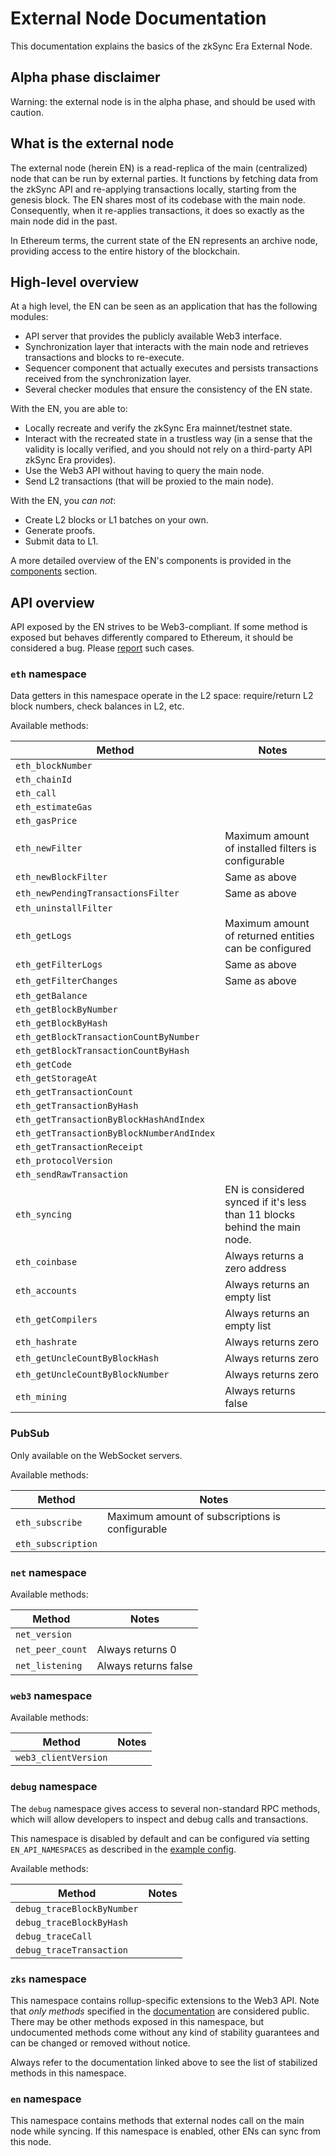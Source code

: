 # External Node Documentation

This documentation explains the basics of the zkSync Era External Node.

## Alpha phase disclaimer

Warning: the external node is in the alpha phase, and should be used with caution.

## What is the external node

The external node (herein EN) is a read-replica of the main (centralized) node that can be run by external parties. It
functions by fetching data from the zkSync API and re-applying transactions locally, starting from the genesis block.
The EN shares most of its codebase with the main node. Consequently, when it re-applies transactions, it does so exactly
as the main node did in the past.

In Ethereum terms, the current state of the EN represents an archive node, providing access to the entire history of the
blockchain.

## High-level overview

At a high level, the EN can be seen as an application that has the following modules:

- API server that provides the publicly available Web3 interface.
- Synchronization layer that interacts with the main node and retrieves transactions and blocks to re-execute.
- Sequencer component that actually executes and persists transactions received from the synchronization layer.
- Several checker modules that ensure the consistency of the EN state.

With the EN, you are able to:

- Locally recreate and verify the zkSync Era mainnet/testnet state.
- Interact with the recreated state in a trustless way (in a sense that the validity is locally verified, and you should
  not rely on a third-party API zkSync Era provides).
- Use the Web3 API without having to query the main node.
- Send L2 transactions (that will be proxied to the main node).

With the EN, you _can not_:

- Create L2 blocks or L1 batches on your own.
- Generate proofs.
- Submit data to L1.

A more detailed overview of the EN's components is provided in the [components](./06_components.md) section.

## API overview

API exposed by the EN strives to be Web3-compliant. If some method is exposed but behaves differently compared to
Ethereum, it should be considered a bug. Please [report][contact_us] such cases.

[contact_us]: https://docs.zksync.io/contact/

### `eth` namespace

Data getters in this namespace operate in the L2 space: require/return L2 block numbers, check balances in L2, etc.

Available methods:

| Method                                    | Notes                                                                     |
| ----------------------------------------- | ------------------------------------------------------------------------- |
| `eth_blockNumber`                         |                                                                           |
| `eth_chainId`                             |                                                                           |
| `eth_call`                                |                                                                           |
| `eth_estimateGas`                         |                                                                           |
| `eth_gasPrice`                            |                                                                           |
| `eth_newFilter`                           | Maximum amount of installed filters is configurable                       |
| `eth_newBlockFilter`                      | Same as above                                                             |
| `eth_newPendingTransactionsFilter`        | Same as above                                                             |
| `eth_uninstallFilter`                     |                                                                           |
| `eth_getLogs`                             | Maximum amount of returned entities can be configured                     |
| `eth_getFilterLogs`                       | Same as above                                                             |
| `eth_getFilterChanges`                    | Same as above                                                             |
| `eth_getBalance`                          |                                                                           |
| `eth_getBlockByNumber`                    |                                                                           |
| `eth_getBlockByHash`                      |                                                                           |
| `eth_getBlockTransactionCountByNumber`    |                                                                           |
| `eth_getBlockTransactionCountByHash`      |                                                                           |
| `eth_getCode`                             |                                                                           |
| `eth_getStorageAt`                        |                                                                           |
| `eth_getTransactionCount`                 |                                                                           |
| `eth_getTransactionByHash`                |                                                                           |
| `eth_getTransactionByBlockHashAndIndex`   |                                                                           |
| `eth_getTransactionByBlockNumberAndIndex` |                                                                           |
| `eth_getTransactionReceipt`               |                                                                           |
| `eth_protocolVersion`                     |                                                                           |
| `eth_sendRawTransaction`                  |                                                                           |
| `eth_syncing`                             | EN is considered synced if it's less than 11 blocks behind the main node. |
| `eth_coinbase`                            | Always returns a zero address                                             |
| `eth_accounts`                            | Always returns an empty list                                              |
| `eth_getCompilers`                        | Always returns an empty list                                              |
| `eth_hashrate`                            | Always returns zero                                                       |
| `eth_getUncleCountByBlockHash`            | Always returns zero                                                       |
| `eth_getUncleCountByBlockNumber`          | Always returns zero                                                       |
| `eth_mining`                              | Always returns false                                                      |

### PubSub

Only available on the WebSocket servers.

Available methods:

| Method             | Notes                                           |
| ------------------ | ----------------------------------------------- |
| `eth_subscribe`    | Maximum amount of subscriptions is configurable |
| `eth_subscription` |                                                 |

### `net` namespace

Available methods:

| Method           | Notes                |
| ---------------- | -------------------- |
| `net_version`    |                      |
| `net_peer_count` | Always returns 0     |
| `net_listening`  | Always returns false |

### `web3` namespace

Available methods:

| Method               | Notes |
| -------------------- | ----- |
| `web3_clientVersion` |       |

### `debug` namespace

The `debug` namespace gives access to several non-standard RPC methods, which will allow developers to inspect and debug
calls and transactions.

This namespace is disabled by default and can be configured via setting `EN_API_NAMESPACES` as described in the
[example config](docs/external-node/prepared_configs/mainnet-config.env).

Available methods:

| Method                     | Notes |
| -------------------------- | ----- |
| `debug_traceBlockByNumber` |       |
| `debug_traceBlockByHash`   |       |
| `debug_traceCall`          |       |
| `debug_traceTransaction`   |       |

### `zks` namespace

This namespace contains rollup-specific extensions to the Web3 API. Note that _only methods_ specified in the
[documentation][zks_docs] are considered public. There may be other methods exposed in this namespace, but undocumented
methods come without any kind of stability guarantees and can be changed or removed without notice.

Always refer to the documentation linked above to see the list of stabilized methods in this namespace.

[zks_docs]: https://era.zksync.io/docs/api/api.html#zksync-specific-json-rpc-methods

### `en` namespace

This namespace contains methods that external nodes call on the main node while syncing. If this namespace is enabled,
other ENs can sync from this node.
